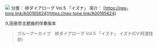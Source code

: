 ![](//static.kivo.wiki/images/music/cover/d9hT2dY6IRnIyMpRqrdkTvLeRwdEPYsD.jpg)
分类： 絆ダイアローグ Vol.5 「イズナ」
简介：
[https://nex-tone.link/A00165624](https://nex-tone.link/A00165624)

久田泉奈主题曲的伴奏版本
> ブルーアーカイブ　絆ダイアローグ Vol.5 「イズナ」
イズナ(CV:阿澄佳奈)
